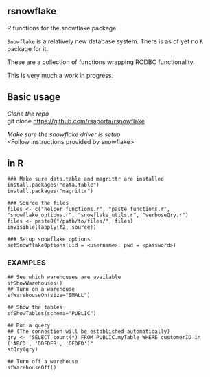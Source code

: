 ## rsnowflake
R functions for the snowflake package

`Snowflake` is a relatively new database system.
There is as of yet no `R` package for it.

These are a collection of functions wrapping RODBC functionality.

This is very much a work in progress.

## Basic usage

*Clone the repo*  
git clone https://github.com/rsaporta/rsnowflake

*Make sure the snowflake driver is setup*  
\<Follow instructions provided by snowflake\>


## in R

    ### Make sure data.table and magrittr are installed
    install.packages("data.table")
    install.packages("magrittr")

    ### Source the files
    files <- c("helper_functions.r", "paste_functions.r", "snowflake_options.r", "snowflake_utils.r", "verboseQry.r")
    files <- paste0("/path/to/files/", files)
    invisible(lapply(f2, source))

    ### Setup snowflake options
    setSnowflakeOptions(uid = <username>, pwd = <password>)

### EXAMPLES

    ## See which warehouses are available
    sfShowWarehouses()
    ## Turn on a warehouse
    sfWarehouseOn(size="SMALL")

    ## Show the tables
    sfShowTables(schema="PUBLIC")

    ## Run a query
    ## (The connection will be established automatically)
    qry <- "SELECT count(*) FROM PUBLIC.myTable WHERE customerID in ('ABCD', 'DDFDER', 'DFDFD')"
    sfQry(qry)

    ## Turn off a warehouse
    sfWarehouseOff()
